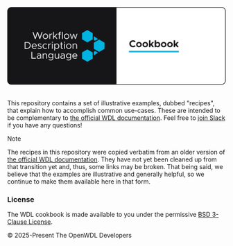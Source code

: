 <div style="align: center">
  <img src="https://raw.githubusercontent.com/openwdl/cookbook/refs/heads/main/.github/assets/readme-header.png">
</div>

<br />

This repository contains a set of illustrative examples, dubbed "recipes", that explain
how to accomplish common use-cases. These are intended to be complementary to [the
official WDL documentation][wdl-docs]. Feel free to [join Slack][join-slack] if you have
any questions!

> [!NOTE]  
> The recipes in this repository were copied verbatim from an older version of [the
> official WDL documentation][wdl-docs]. They have not yet been cleaned up from that
> transition yet and, thus, some links may be broken. That being said, we believe that
> the examples are illustrative and generally helpful, so we continue to make them
> available here in that form.

### License

The WDL cookbook is made available to you under the permissive [BSD 3-Clause
License](./LICENSE).

© 2025-Present The OpenWDL Developers

[join-slack]:
    https://join.slack.com/t/openwdl/shared_invite/zt-ctmj4mhf-cFBNxIiZYs6SY9HgM9UAVw
[wdl-docs]: https://docs.openwdl.org
